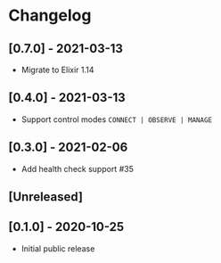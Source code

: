 # Changelog

## [0.7.0] - 2021-03-13
- Migrate to Elixir 1.14

## [0.4.0] - 2021-03-13
- Support control modes `CONNECT | OBSERVE | MANAGE`

## [0.3.0] - 2021-02-06
- Add health check support  #35

## [Unreleased]

## [0.1.0] - 2020-10-25
- Initial public release
